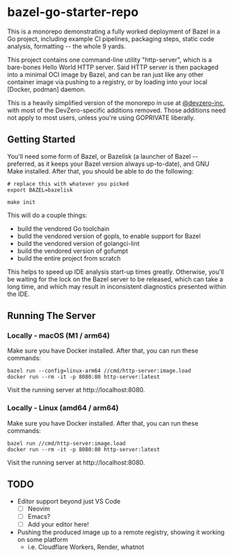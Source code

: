 # bazel-go-starter-repo

This is a monorepo demonstrating a fully worked deployment of Bazel in a Go project, including example CI pipelines, packaging steps, static code analysis, formatting -- the whole 9 yards. 

This project contains one command-line utility "http-server", which is a bare-bones Hello World HTTP server. Said HTTP server is then packaged into a minimal OCI image by Bazel, and can be ran just like any other container image via pushing to a registry, or by loading into your local [Docker, podman] daemon.

This is a heavily simplified version of the monorepo in use at [@devzero-inc](https://github.com/devzero-inc), with most of the DevZero-specific additions removed. Those additions need not apply to most users, unless you're using GOPRIVATE liberally.

## Getting Started
You'll need some form of Bazel, or Bazelisk (a launcher of Bazel -- preferred, as it keeps your Bazel version always up-to-date), and GNU Make installed. After that, you should be able to do the following:
```shell
# replace this with whatever you picked
export BAZEL=bazelisk

make init
```

This will do a couple things:
* build the vendored Go toolchain
* build the vendored version of gopls, to enable support for Bazel
* build the vendored version of golangci-lint
* build the vendored version of gofumpt
* build the entire project from scratch

This helps to speed up IDE analysis start-up times greatly. Otherwise, you'll be waiting for the lock on the Bazel server to be released, which can take a long time, and which may result in inconsistent diagnostics presented within the IDE.

## Running The Server
### Locally - macOS (M1 / arm64)
Make sure you have Docker installed. After that, you can run these commands:
```
bazel run --config=linux-arm64 //cmd/http-server:image.load
docker run --rm -it -p 8080:80 http-server:latest
```
Visit the running server at http://localhost:8080.
### Locally - Linux (amd64 / arm64)
Make sure you have Docker installed. After that, you can run these commands:
```
bazel run //cmd/http-server:image.load
docker run --rm -it -p 8080:80 http-server:latest
```
Visit the running server at http://localhost:8080.


## TODO
* Editor support beyond just VS Code
  - [ ] Neovim
  - [ ] Emacs?
  - [ ] Add your editor here!
* Pushing the produced image up to a remote registry, showing it working on some platform
  * i.e. Cloudflare Workers, Render, whatnot

